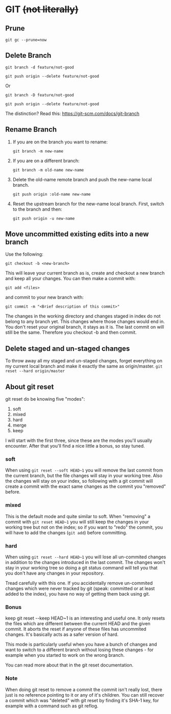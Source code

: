 # GIT ~~(not literally)~~


## Prune
`git gc --prune=now`

## Delete Branch
`git branch -d feature/not-good`

`git push origin --delete feature/not-good`

Or

`git branch -D feature/not-good`

`git push origin --delete feature/not-good`

The distinction? Read this: https://git-scm.com/docs/git-branch

## Rename Branch
1. If you are on the branch you want to rename:
   
   `git branch -m new-name`

2. If you are on a different branch:
   
   `git branch -m old-name new-name`

3. Delete the old-name remote branch and push the new-name local branch.
   
   `git push origin :old-name new-name`

4. Reset the upstream branch for the new-name local branch. First, switch to the branch and then:
   
   `git push origin -u new-name`

## Move uncommitted existing edits into a new branch
Use the following:

`git checkout -b <new-branch>`

This will leave your current branch as is, create and checkout a new branch and keep all your changes. You can then make a commit with:

`git add <files>`

and commit to your new branch with:

`git commit -m "<Brief description of this commit>"`

The changes in the working directory and changes staged in index do not belong to any branch yet. This changes where those changes would end in. You don't reset your original branch, it stays as it is. The last commit on <old-branch> will still be the same. Therefore you checkout -b and then commit.

## Delete staged and un-staged changes
To throw away all my staged and un-staged changes, forget everything on my current local branch and make it exactly the same as origin/master.
`git reset --hard origin/master`

## About git reset
git reset do be knowing five "modes": 
1. soft
2. mixed 
3. hard 
4. merge
5. keep
   
I will start with the first three, since these are the modes you'll usually encounter. After that you'll find a nice little a bonus, so stay tuned.

### soft
When using `git reset --soft HEAD~1` you will remove the last commit from the current branch, but the file changes will stay in your working tree. Also the changes will stay on your index, so following with a git commit will create a commit with the exact same changes as the commit you "removed" before.

### mixed
This is the default mode and quite similar to soft. When "removing" a commit with `git reset HEAD~1` you will still keep the changes in your working tree but not on the index; so if you want to "redo" the commit, you will have to add the changes (`git add`) before committing.

### hard
When using `git reset --hard HEAD~1` you will lose all un-commited changes in addition to the changes introduced in the last commit. The changes won't stay in your working tree so doing a git status command will tell you that you don't have any changes in your repository.

Tread carefully with this one. If you accidentally remove un-commited changes which were never tracked by git (speak: committed or at least added to the index), you have no way of getting them back using git.

### Bonus
keep
git reset --keep HEAD~1 is an interesting and useful one. It only resets the files which are different between the current HEAD and the given commit. It aborts the reset if anyone of these files has uncommited changes. It's basically acts as a safer version of hard.

This mode is particularly useful when you have a bunch of changes and want to switch to a different branch without losing these changes - for example when you started to work on the wrong branch.

You can read more about that in the git reset documentation.

### Note
When doing git reset to remove a commit the commit isn't really lost, there just is no reference pointing to it or any of it's children. You can still recover a commit which was "deleted" with git reset by finding it's SHA-1 key, for example with a command such as git reflog.
